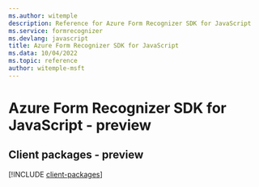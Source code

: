 ```yaml
---
ms.author: witemple
description: Reference for Azure Form Recognizer SDK for JavaScript
ms.service: formrecognizer
ms.devlang: javascript
title: Azure Form Recognizer SDK for JavaScript
ms.data: 10/04/2022
ms.topic: reference
author: witemple-msft
---
```

# Azure Form Recognizer SDK for JavaScript - preview

## Client packages - preview
[!INCLUDE [client-packages](form-recognizer-client-index.md)]